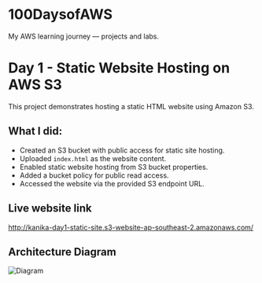 # 100DaysofAWS
My AWS learning journey — projects and labs.
# Day 1 - Static Website Hosting on AWS S3

This project demonstrates hosting a static HTML website using Amazon S3.

## What I did:
- Created an S3 bucket with public access for static site hosting.
- Uploaded `index.html` as the website content.
- Enabled static website hosting from S3 bucket properties.
- Added a bucket policy for public read access.
- Accessed the website via the provided S3 endpoint URL.

## Live website link
http://kanika-day1-static-site.s3-website-ap-southeast-2.amazonaws.com/

## Architecture Diagram
![Diagram](./diagram.png)
